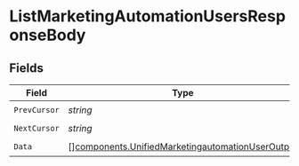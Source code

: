 # ListMarketingAutomationUsersResponseBody


## Fields

| Field                                                                                                                | Type                                                                                                                 | Required                                                                                                             | Description                                                                                                          |
| -------------------------------------------------------------------------------------------------------------------- | -------------------------------------------------------------------------------------------------------------------- | -------------------------------------------------------------------------------------------------------------------- | -------------------------------------------------------------------------------------------------------------------- |
| `PrevCursor`                                                                                                         | *string*                                                                                                             | :heavy_check_mark:                                                                                                   | N/A                                                                                                                  |
| `NextCursor`                                                                                                         | *string*                                                                                                             | :heavy_check_mark:                                                                                                   | N/A                                                                                                                  |
| `Data`                                                                                                               | [][components.UnifiedMarketingautomationUserOutput](../../models/components/unifiedmarketingautomationuseroutput.md) | :heavy_check_mark:                                                                                                   | N/A                                                                                                                  |